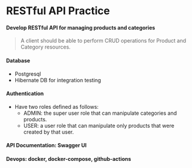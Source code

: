 # RESTful API Practice
#### Develop RESTful API for managing products and categories
> A client should be able to perform CRUD operations for Product and Category resources.
#### Database
- Postgresql
- Hibernate DB for integration testing
#### Authentication
- Have two roles defined as follows:
  - ADMIN: the super user role that can manipulate categories and products.
  - USER: a user role that can manipulate only products that were created by that user.
#### API Documentation: Swagger UI
#### Devops: docker, docker-compose, github-actions
